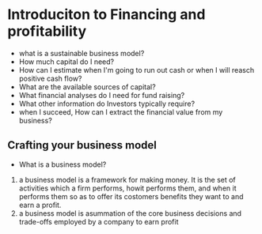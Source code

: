 # Introduciton to Financing and profitability
- what is a sustainable business model?
- How much capital do I need?
- How can I estimate when I'm going to run out cash or when I will reasch positive cash flow?
- What are the available sources of capital?
- What financial analyses do I need for fund raising?
- What other information do Investors typically require?
- when I succeed, How can I extract the financial value from my business?

## Crafting your business model
- What is a business model?
1. a business model is a framework for making money. It is the set of activities which a firm performs, howit performs them, and when it performs them so as to offer its costomers benefits they want to and earn a profit.
2. a business model is asummation of the core business decisions and trade-offs employed by a company to earn profit


